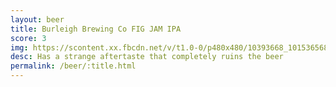 ```yaml
---
layout: beer
title: Burleigh Brewing Co FIG JAM IPA
score: 3
img: https://scontent.xx.fbcdn.net/v/t1.0-0/p480x480/10393668_10153656863593745_2358385457397680268_n.jpg?oh=b43c129106e2d6f7710405cb6cb669a0&oe=587E835C
desc: Has a strange aftertaste that completely ruins the beer
permalink: /beer/:title.html
---
```

